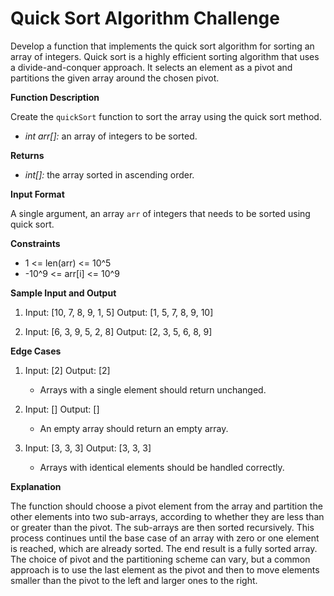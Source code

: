 # Quick Sort Algorithm Challenge

Develop a function that implements the quick sort algorithm for sorting an array of integers. Quick sort is a highly efficient sorting algorithm that uses a divide-and-conquer approach. It selects an element as a pivot and partitions the given array around the chosen pivot.

**Function Description**

Create the `quickSort` function to sort the array using the quick sort method.

-   _int arr[]:_ an array of integers to be sorted.

**Returns**

-   _int[]:_ the array sorted in ascending order.

**Input Format**

A single argument, an array `arr` of integers that needs to be sorted using quick sort.

**Constraints**

-   1 <= len(arr) <= 10^5
-   -10^9 <= arr[i] <= 10^9

**Sample Input and Output**

1.  Input: [10, 7, 8, 9, 1, 5] Output: [1, 5, 7, 8, 9, 10]

2.  Input: [6, 3, 9, 5, 2, 8] Output: [2, 3, 5, 6, 8, 9]


**Edge Cases**

1.  Input: [2] Output: [2]

    -   Arrays with a single element should return unchanged.
2.  Input: [] Output: []

    -   An empty array should return an empty array.
3.  Input: [3, 3, 3] Output: [3, 3, 3]

    -   Arrays with identical elements should be handled correctly.

**Explanation**

The function should choose a pivot element from the array and partition the other elements into two sub-arrays, according to whether they are less than or greater than the pivot. The sub-arrays are then sorted recursively. This process continues until the base case of an array with zero or one element is reached, which are already sorted. The end result is a fully sorted array. The choice of pivot and the partitioning scheme can vary, but a common approach is to use the last element as the pivot and then to move elements smaller than the pivot to the left and larger ones to the right.
